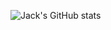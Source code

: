 ![Jack's GitHub stats](https://github-readme-stats.vercel.app/api?username=jdearden1&count_private=true&theme=algolia&show_icons=true)
